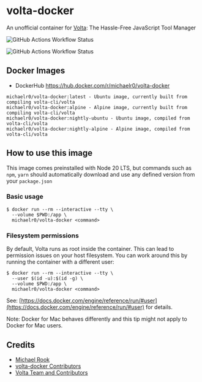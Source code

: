 # volta-docker
An unofficial container for [Volta](https://volta.sh/): The Hassle-Free JavaScript Tool Manager

![GitHub Actions Workflow Status](https://img.shields.io/github/actions/workflow/status/michaelr0/volta-docker/release.yaml?label=release+build)

![GitHub Actions Workflow Status](https://img.shields.io/github/actions/workflow/status/michaelr0/volta-docker/nightly.yaml?label=nightly+build)

## Docker Images

- DockerHub https://hub.docker.com/r/michaelr0/volta-docker

```
michaelr0/volta-docker:latest - Ubuntu image, currently built from compiling volta-cli/volta
michaelr0/volta-docker:alpine - Alpine image, currently built from compiling volta-cli/volta
michaelr0/volta-docker:nightly-ubuntu - Ubuntu image, compiled from volta-cli/volta
michaelr0/volta-docker:nightly-alpine - Alpine image, compiled from volta-cli/volta
```

## How to use this image

This image comes preinstalled with Node 20 LTS, but commands such as `npm`, `yarn` should automatically download and use any defined version from your `package.json`

### Basic usage

```shell
$ docker run --rm --interactive --tty \
  --volume $PWD:/app \
  michaelr0/volta-docker <command>
```

### Filesystem permissions
By default, Volta runs as root inside the container. This can lead to permission issues on your host filesystem. You can work around this by running the container with a different user:

```shell
$ docker run --rm --interactive --tty \
  --user $(id -u):$(id -g) \
  --volume $PWD:/app \
  michaelr0/volta-docker <command>
```

See: [https://docs.docker.com/engine/reference/run/#user](https://docs.docker.com/engine/reference/run/#user)⁠ for details.

Note: Docker for Mac behaves differently and this tip might not apply to Docker for Mac users.

## Credits
- [Michael Rook](https://github.com/michaelr0)
- [volta-docker Contributors](https://github.com/michaelr0/volta-docker/graphs/contributors)
- [Volta Team and Contributors](https://github.com/volta-cli/volta/graphs/contributors)
